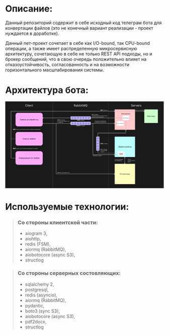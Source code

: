 # Описание:
Данный репозиторий содержит в себе исходный код телеграм бота для конвертации файлов (это не конечный вариант реализации - проект нуждается в доработке).

Данный пет-проект сочетает в себе как I/O-bound, так CPU-bound операции, а также имеет распределенную микросервисную архитектуру, сочетающую в себе  не только REST API подходы, но и брокер сообщений, что в свою очередь положительно влияет на отказоустойчивость, согласованность и на возможности горизонтального масштабирования системы.

# Архитектура бота:
![Architecture](https://github.com/ddavydovv/ConvX/blob/main/client/src/media/Architecture_.png)

# Используемые технологии:

> ### Со стороны клиентской части:
> - aiogram 3, 
> - aiohttp, 
> - redis (FSM), 
> - aiormq (RabbitMQ), 
> - aiobotocore (async S3), 
> - structlog

> ### Со стороны серверных состовляющих:
> - sqlalchemy 2, 
> - postgresql, 
> - redis (asyncio), 
> - aiormq (RabbitMQ), 
> - pydantic, 
> - boto3 (sync S3), 
> - aiobotocore (async S3), 
> - pdf2docx, 
> - structlog
